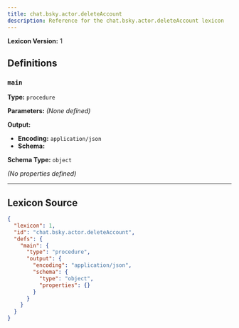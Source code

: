 ```yaml
---
title: chat.bsky.actor.deleteAccount
description: Reference for the chat.bsky.actor.deleteAccount lexicon
---
```

**Lexicon Version:** 1

## Definitions

<a name="main"></a>
### `main`

**Type:** `procedure`

**Parameters:** _(None defined)_

**Output:**

- **Encoding:** `application/json`
- **Schema:**

**Schema Type:** `object`

_(No properties defined)_

---

## Lexicon Source
```json
{
  "lexicon": 1,
  "id": "chat.bsky.actor.deleteAccount",
  "defs": {
    "main": {
      "type": "procedure",
      "output": {
        "encoding": "application/json",
        "schema": {
          "type": "object",
          "properties": {}
        }
      }
    }
  }
}
```
